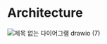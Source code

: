 # Architecture

![제목 없는 다이어그램 drawio (7)](https://github.com/koreanddinghwan/nestjs-microservice/assets/76278794/79a1a631-6c26-4b5f-9382-e2a2eaff17e9)
